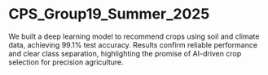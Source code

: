 # CPS_Group19_Summer_2025
We built a deep learning model to recommend crops using soil and climate data, achieving 99.1% test accuracy. Results confirm reliable performance and clear class separation, highlighting the promise of AI-driven crop selection for precision agriculture.
